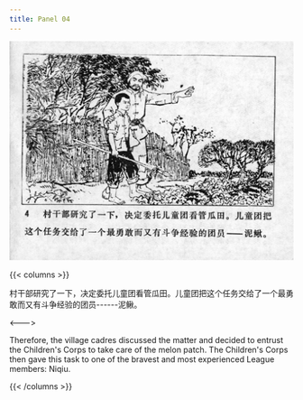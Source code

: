 ```yaml
---
title: Panel 04
---
```


![niqiu page](./../../images/niqiu/seifert0397_nqkg_0008_004.jpg)

{{< columns >}}

村干部研究了一下，决定委托儿童团看管瓜田。儿童团把这个任务交给了一个最勇敢而又有斗争经验的团员------泥鳅。

<--->

Therefore, the village cadres discussed the matter and decided to entrust the Children's Corps to take care of the melon patch. The Children's Corps then gave this task to one of the bravest and most experienced League members: Niqiu.

{{< /columns >}}